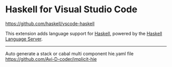 
# Haskell for Visual Studio Code
https://github.com/haskell/vscode-haskell

This extension adds language support for [Haskell](https://haskell.org/), powered by the [Haskell Language Server](https://github.com/haskell/haskell-language-server).

---

Auto generate a stack or cabal multi component hie.yaml file
https://github.com/Avi-D-coder/implicit-hie
